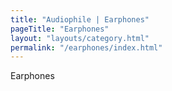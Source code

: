 ```yaml
---
title: "Audiophile | Earphones"
pageTitle: "Earphones"
layout: "layouts/category.html"
permalink: "/earphones/index.html"
---
```


Earphones

